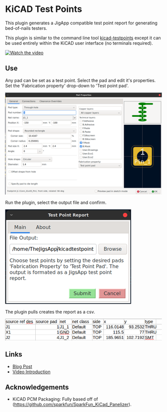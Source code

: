 # KiCAD Test Points
This plugin generates a JigApp compatible test point report for generating bed-of-nails
testers.

This plugin is similar to the command line tool [kicad-testpoints](https://github.com/TheJigsApp/kicad-testpoints) except it can be used entirely within the KiCAD user interface (no terminals required).

[![Watch the video](https://img.youtube.com/vi/Z7aEWe4d0jE/hqdefault.jpg)](https://www.youtube.com/embed/Z7aEWe4d0jE)

## Use
Any pad can be set as a test point. 
Select the pad and edit it's properties. 
Set the 'Fabrication property' drop-down to 'Test point pad'.

![Setting the fabrication property](pad-properties-window.png)

Run the plugin, select the output file and confirm.

![Test Point Report Window](test-point-report-window.png)

The plugin pulls creates the report as a csv.

![Test Point Report CSV](test-point-report.png)

## Links
+ [Blog Post](https://www.thejigsapp.com/blog/2024/06/03/kicad-testpoints-plugin/)
+ [Video Introduction](https://www.youtube.com/watch?v=Z7aEWe4d0jE)

## Acknowledgements
+ KiCAD PCM Packaging: Fully based off of (https://github.com/sparkfun/SparkFun_KiCad_Panelizer).
